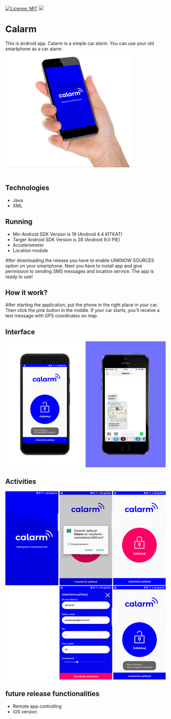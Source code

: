 [![License: MIT](https://img.shields.io/badge/License-MIT-yellow.svg)](https://opensource.org/licenses/MIT)
[![](https://badgen.net/github/release/janjedrzejak/Calarm)](https://github.com/janjedrzejak/Calarm/releases)
# Calarm
This is android app. Calarm is a simple car alarm. You can use your old smartphone as a car alarm.
<img width="400" src="https://github.com/janjedrzejak/Calarm/blob/demo/demo/0.png" ></img>
## Technologies
* Java
* XML
## Running
* Min Android SDK Version is 19 (Android 4.4 KITKAT)
* Targer Android SDK Version is 28 (Android 9.0 PIE)
* Accelerometer
* Location module

After downloading the release you have to enable UNKNOW SOURCES option on your smartphone. Next you have to install app and give permission to sending SMS messages and location service. The app is ready to use!
## How it work?
After starting the application, put the phone in the right place in your car. Then click the pink button in the middle. If your car starts, you'll receive a text message with GPS coordinates on map.
## Interface
<img width="800" src="https://github.com/janjedrzejak/Calarm/blob/demo/demo/002.png" ></img>
## Activities
<img width="800" src="https://github.com/janjedrzejak/Calarm/blob/demo/demo/1a.png" ></img>
## future release functionalities
* Remote app controlling 
* iOS version
